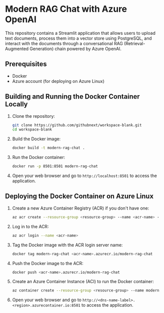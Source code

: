 # Modern RAG Chat with Azure OpenAI

This repository contains a Streamlit application that allows users to upload text documents, process them into a vector store using PostgreSQL, and interact with the documents through a conversational RAG (Retrieval-Augmented Generation) chain powered by Azure OpenAI.

## Prerequisites

- Docker
- Azure account (for deploying on Azure Linux)

## Building and Running the Docker Container Locally

1. Clone the repository:

   ```sh
   git clone https://github.com/githubnext/workspace-blank.git
   cd workspace-blank
   ```

2. Build the Docker image:

   ```sh
   docker build -t modern-rag-chat .
   ```

3. Run the Docker container:

   ```sh
   docker run -p 8501:8501 modern-rag-chat
   ```

4. Open your web browser and go to `http://localhost:8501` to access the application.

## Deploying the Docker Container on Azure Linux

1. Create a new Azure Container Registry (ACR) if you don't have one:

   ```sh
   az acr create --resource-group <resource-group> --name <acr-name> --sku Basic
   ```

2. Log in to the ACR:

   ```sh
   az acr login --name <acr-name>
   ```

3. Tag the Docker image with the ACR login server name:

   ```sh
   docker tag modern-rag-chat <acr-name>.azurecr.io/modern-rag-chat
   ```

4. Push the Docker image to the ACR:

   ```sh
   docker push <acr-name>.azurecr.io/modern-rag-chat
   ```

5. Create an Azure Container Instance (ACI) to run the Docker container:

   ```sh
   az container create --resource-group <resource-group> --name modern-rag-chat --image <acr-name>.azurecr.io/modern-rag-chat --dns-name-label modern-rag-chat --ports 8501
   ```

6. Open your web browser and go to `http://<dns-name-label>.<region>.azurecontainer.io:8501` to access the application.
